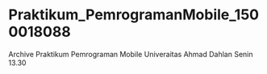# Praktikum_PemrogramanMobile_1500018088
Archive Praktikum Pemrograman Mobile Univeraitas Ahmad Dahlan Senin 13.30

